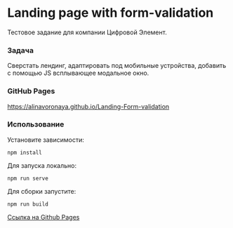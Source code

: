 # Landing page with form-validation

Тестовое задание для компании Цифровой Элемент.

### Задача
Сверстать лендинг, адаптировать под мобильные устройства, добавить с помощью JS всплывающее модальное окно.

### GitHub Pages
https://alinavoronaya.github.io/Landing-Form-validation

### Использование

Установите зависимости:
```
npm install
```
Для запуска локально:
```
npm run serve
```
Для сборки запустите:
```
npm run build
```

[Ссылка на Github Pages](https://alinavoronaya.github.io/d-test-2/)

